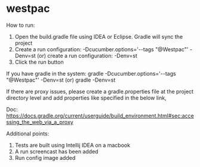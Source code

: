# westpac

How to run:

1. Open the build.gradle file using IDEA or Eclipse. Gradle will sync the project 
2. Create a run configuration: -Dcucumber.options='--tags "@Westpac"' -Denv=st (or) create a run configuration: -Denv=st
3. Click the run button 

If you have gradle in the system: gradle -Dcucumber.options='--tags "@Westpac"' -Denv=st (or) gradle -Denv=st

If there are proxy issues, please create a gradle.properties file at the project directory level and add properties like specified in the below link,

Doc: https://docs.gradle.org/current/userguide/build_environment.html#sec:accessing_the_web_via_a_proxy

Additional points:

1. Tests are built using Intellij IDEA on a macbook 
2. A run screencast has been added 
3. Run config image added
